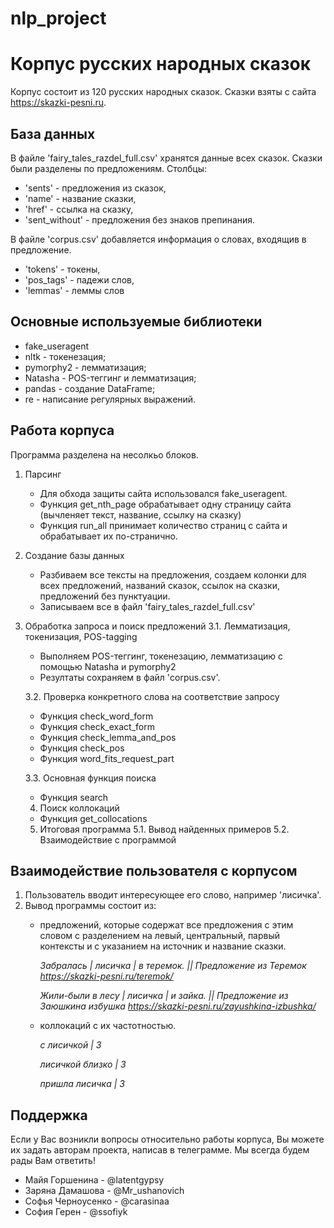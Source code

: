 # nlp_project

# Корпус русских народных сказок
Корпус состоит из 120 русских народных сказок. Сказки взяты с сайта https://skazki-pesni.ru.

## База данных
В файле 'fairy_tales_razdel_full.csv' хранятся данные всех сказок. Сказки были разделены по предложениям. Столбцы: 
- 'sents' - предложения из сказок,
- 'name' - название сказки,
- 'href' - ссылка на сказку,
- 'sent_without' - предложения без знаков препинания.

В файле 'corpus.csv' добавляется информация о словах, входящив в предложение.
- 'tokens' - токены,
- 'pos_tags' - падежи слов,
- 'lemmas' - леммы слов
  
## Основные используемые библиотеки 
- fake_useragent
- nltk - токенезация;
- pymorphy2 - лемматизация;
- Natasha - POS-теггинг и лемматизация;
- pandas - создание DataFrame;
- re - написание регулярных выражений.

## Работа корпуса

Программа разделена на несолкьо блоков.
1. Парсинг
   - Для обхода защиты сайта использовался fake_useragent.
   - Функция get_nth_page обрабатывает одну страницу сайта (вычленяет текст, название, ссылку на сказку)
   - Функция run_all принимает количество страниц с сайта и обрабатывает их по-странично.
  
2. Создание базы данных
   - Разбиваем все тексты на предложения, создаем колонки для всех предложений, названий сказок, ссылок на сказки, предложений без пунктуации.
   - Записываем все в файл 'fairy_tales_razdel_full.csv'
     
3. Обработка запроса и поиск предложений
   3.1. Лемматизация, токенизация, POS-tagging
   - Выполняем POS-теггинг, токенезацию, лемматизацию с помощью Natasha и pymorphy2
   - Резултаты сохраняем в файл 'corpus.csv'.
   
   3.2. Проверка конкретного слова на соответствие запросу
   - Функция check_word_form
   - Функция check_exact_form
   - Функция check_lemma_and_pos
   - Функция check_pos
   - Функция word_fits_request_part

   3.3. Основная функция поиска
   - Функция search

   4. Поиск коллокаций
   - Функция get_collocations
  
   5. Итоговая программа
      5.1. Вывод найденных примеров
      5.2. Взаимодействие с программой
      
   

## Взаимодействие пользователя с корпусом

1. Пользователь вводит интересующее его слово, например 'лисичка'.
2. Вывод программы состоит из:
   * предложений, которые содержат все предложения с этим словом с разделением на левый, центральный, парвый контексты и с указанием на источник и название сказки.
     
     *Забралась | лисичка   | в теремок. || Предложение из Теремок https://skazki-pesni.ru/teremok/*
     
     *Жили-были в лесу | лисичка   | и зайка. || Предложение из Заюшкина избушка https://skazki-pesni.ru/zayushkina-izbushka/*
   * коллокаций с их частотностью.
     
     *с лисичкой | 3*
     
     *лисичкой близко | 3*
     
     *пришла лисичка | 3*
   

## Поддержка
Если у Вас возникли вопросы относительно работы корпуса, Вы можете их задать авторам проекта, написав в телеграмме. Мы всегда будем рады Вам ответить!

- Майя Горшенина - @latentgypsy
- Заряна Дамашова - @Mr_ushanovich
- Софья Черноусенко - @carasinaa
- София Герен - @ssofiyk


